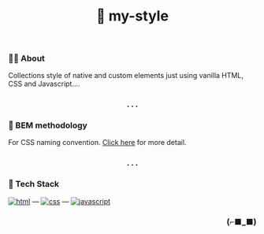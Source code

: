 <h1 align="center">💅 my-style</h1>

<br>

### 👨‍💻 About

Collections style of native and custom elements just using vanilla HTML, CSS and Javascript....

<h3 align="center">. . .</h3>

### 📝 BEM methodology

For CSS naming convention.
[Click here](https://en.bem.info/) for more detail.

<h3 align="center">. . .</h3>

### 🧰 Tech Stack

[<img alt="html" src="https://img.shields.io/badge/HTML-239120?style=for-the-badge&logo=html5&logoColor=white" />](https://developer.mozilla.org/en-US/docs/Web/HTML) —
[<img alt="css" src="https://img.shields.io/badge/CSS-1572B6?style=for-the-badge&logo=css3&logoColor=white" />](https://developer.mozilla.org/en-US/docs/Web/CSS) —
[<img alt="javascript" src="https://img.shields.io/badge/JavaScript-323330?style=for-the-badge&logo=javascript&logoColor=F7DF1E" />](https://developer.mozilla.org/en-US/docs/Web/javascript)

<h3 align="right">(⌐■_■)</h3>

